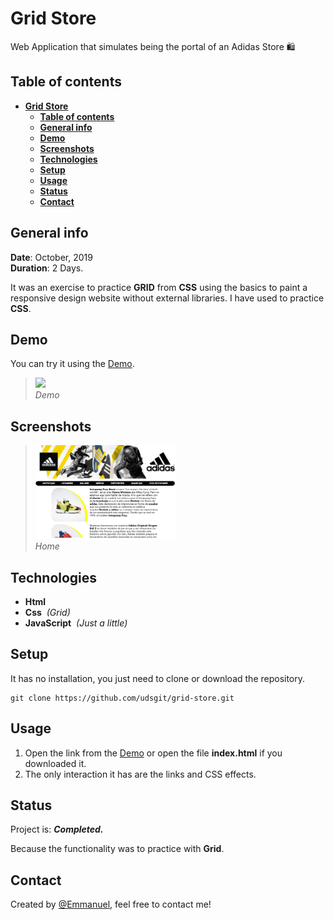 # **Grid Store**

Web Application that simulates being the portal of an Adidas Store 🛍️

## **Table of contents**

- [**Grid Store**](#grid-store)
  - [**Table of contents**](#table-of-contents)
  - [**General info**](#general-info)
  - [**Demo**](#demo)
  - [**Screenshots**](#screenshots)
  - [**Technologies**](#technologies)
  - [**Setup**](#setup)
  - [**Usage**](#usage)
  - [**Status**](#status)
  - [**Contact**](#contact)

## **General info**

**Date**: October, 2019  
**Duration**: 2 Days.

It was an exercise to practice **GRID** from **CSS** using the basics to paint a responsive design website without external libraries. I have used to practice **CSS**.

## **Demo**

You can try it using the [Demo](https://udsgit.github.io/grid-store).

> <img src="imagenes/readme/demo.gif"/><br><i>Demo</i>

## **Screenshots**

> <img src="imagenes/readme/example.png" height="150"/><br><i>Home</i>

## **Technologies**

- **Html**
- **Css**&nbsp;&nbsp;_(Grid)_
- **JavaScript**&nbsp;&nbsp;_(Just a little)_

## **Setup**

It has no installation, you just need to clone or download the repository.

```console
git clone https://github.com/udsgit/grid-store.git
```

## **Usage**

1. Open the link from the [Demo](https://udsgit.github.io/grid-store) or open the file **index.html** if you downloaded it.
2. The only interaction it has are the links and CSS effects.

## **Status**

Project is: **_Completed._**

Because the functionality was to practice with **Grid**.

## **Contact**

Created by [@Emmanuel](https://www.linkedin.com/in/emagleza/), feel free to contact me!
